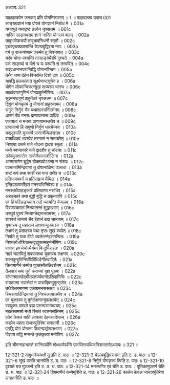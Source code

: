 अध्यायः 321

याज्ञवल्क्येन जनकम् प्रति योगनिरूपणम् ॥ 1 ॥
याज्ञवल्क्य उवाच 	001  
साङ्ख्यज्ञानं मया प्रोक्तं योगज्ञानं निबोध मे ।	001a  
यथाश्रुतं यथादृष्टं तत्त्वेन नृपसत्तम ॥	001c  
नास्ति साङ्ख्यसमं ज्ञानं नास्ति योगसमं बलम् ।	002a  
तावुभावेकचर्यौ तावुभावनिधनौ स्मृतौ ॥	002c  
पृथक्पृथक्प्रपश्यन्ति येऽप्यबुद्धिरता नराः ।	003a  
वयं तु राजन्पश्याम एकमेव तु निश्चयात् ॥	003c  
यदेव योगाः पश्यन्ति तत्साङ्ख्यैरपि दृश्यते ।	004a  
एकं साङ्ख्यं च योगं च यः पश्यति स तत्त्ववित् ॥	004c  
रुद्रप्रधानानपरान्विद्धि योगानरिन्दम ।	005a  
तेनैव चाथ देहेन विचरन्ति दिशो दश ॥	005c  
यावद्धि प्रलयस्तात सूक्ष्मेणाष्टगुणेन ह ।	006a  
योगेन लोकान्विचरन्सुखं सन्न्यस्य चानघ ॥	006c  
तावदेवाष्टगुणिनं योगप्राहुर्मनीषिणः ।	007a  
सूक्ष्ममष्टगुणं प्राहुर्नेतरं नृपसत्तम ॥	007c  
द्विगुणं योगकृत्यं तु योगानां प्राहुरुत्तमम् ।	008a  
सगुणं निर्गुणं चैव यथाशास्त्रनिदर्शनम् ॥	008c  
धारणं चैव मनसः प्राणायामश्च पार्थिव ।	009a  
एकाग्रता च मनसः प्राणायामस्तथैव च ॥	009c  
प्राणायामो हि सगुणो निर्गुणं धारयेन्मनः ।	010a  
यद्यदृश्यति मुञ्चन्वै प्राणान्मैथिलसत्तम ।	010c  
वाताधिक्यं भवत्येव तस्मात्तं न समाचरेत् ॥	010e  
निशायाः प्रथमे यामे चोदना द्वादश स्मृताः ।	011a  
मध्ये स्वप्नात्परे यामे द्वादशैव तु चोदनाः ॥	011c  
तदेवमुपशान्तेन दान्तेनैकान्तशीलिना ।	012a  
आत्मारामेण बुद्धेन योक्तव्योऽऽत्मा न संशयः ॥	012c  
पञ्चानामिन्द्रियाणां तु दोषानाक्षिप्य पञ्चधा ।	013a  
शब्दं रूपं तथा स्पर्शं रसं गन्धं तथैव च ॥	013c  
प्रतिभामपवर्गं च प्रतिसंहृत्य मैथिल ।	014a  
इन्द्रियग्राममखिलं मनस्यभिनिवेश्य ह ॥	014c  
मनस्तथैवाहङ्कारे प्रतिष्ठाप्य नराधिप ।	015a  
अहङ्कारं तथा बुद्धौ बुद्धिं च प्रकृतावपि ॥	015c  
एवं हि परिसङ्ख्याय ततो ध्यायन्ति केवलम् ।	016a  
विरजस्कमलं नित्यमनन्तं शुद्धमव्रणम् ॥	016c  
तस्थुषं पुरुषं नित्यमभेद्यमजरामरम् ।	017a  
शाश्वतं चाव्ययं चैव ईशानं ब्रह्म चाव्ययम् ॥	017c  
युक्तस्य तु महाराज लक्षणान्युपधारय ।	018a  
लक्षणं तु प्रसादस्य यथा तृप्तः सुखं स्वपेत् ॥	018c  
निर्वाते तु यथा दीपो ज्वलेत्स्नेहसमन्वितः ।	019a  
निश्चलोर्ध्वशिखस्तद्वद्युक्तमाहुर्मनीषिणः ॥	019c  
पाषाण इव मेघोत्थैर्यथा बिन्दुभिराहतः ।	020a  
नालं चालयितुं शक्यस्तथा युक्तस्य लक्षणम् ॥	020c  
शक्तदुन्दुभिनिर्घोषैर्विधिधैर्गीतवादितैः ।	021a  
क्रियमाणैर्न कम्पेत युक्तस्यैतन्निदर्शनम् ॥	021c  
तैलपात्रं यथा पूर्णं कराभ्यां गृह्य पूरुषः ।	022a  
सोपानमारुहेद्भीतस्तर्ज्यमानोऽसिपाणिभिः ॥	022c  
संयतात्मा भयात्तेषां न पात्राद्बिन्दुमुत्सृजेत् ।	023a  
तथैवोत्तरमागम्य एकाग्रमनसस्तथा ॥	023c  
स्थिरत्वादिन्द्रियाणां तु निश्चलत्वात्तथैव च ।	024a  
एवं युक्तस्य तु मुनेर्लक्षणान्युपलक्षयेत् ॥	024c  
स्वयुक्तः पश्यते ब्रह्म यत्तत्परममव्ययम् ।	025a  
महतस्तमसो मध्ये स्थितं ज्वलनसन्निभम् ॥	025c  
एतेन केवलं याति त्यक्त्वा देहमसाक्षिकम् ।	026a  
कालेन महता राजञ्श्रुतिरेषा सनातनी ॥	026c  
एतद्धि योगं योगानां किमन्यद्योगलक्षणम् ।	027a  
विज्ञाय तद्धि मन्यन्ते कृतकृत्या मनीषिणः ॥ 	027c  

इति श्रीमन्महाभारते शान्तिपर्वणि मोक्षधर्मपर्वणि एकविंशत्यधिकत्रिशततमोऽध्यायः ॥ 321 ॥

12-321-2 तावुभावेकपक्षौ तु इति ट. पाठः ॥ 12-321-3 येऽल्पबुद्धिपरायणा इति ट. ड. पाठः ॥ 12-321-6 सुखं वसति चानघेति ट. ड. पाठः ॥ 12-321-8 निर्गुणं योगकृत्यं त्विति ट. पाठः ॥ 12-321-10 दृश्यते यत्र मुञ्जन्वै इति ट. ड. थ. पाठः ॥ 12-321-14 मनस्यगिर एव चेति ड. पाठः । पूतिकामुपसर्गं चेति ड. थ. पाठः ॥ 12-321-24 ह्रियमाणैर्न कम्पेयुरिति ड. पाठः ॥ 12-321-26 कालेन केवलं जानञ्श्रुतिरेषा सनातनीति ड. पाठः ॥
